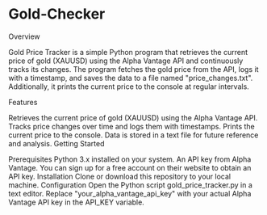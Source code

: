 # Gold-Checker

Overview

Gold Price Tracker is a simple Python program that retrieves the current price of gold (XAUUSD) using the Alpha Vantage API and continuously tracks its changes. The program fetches the gold price from the API, logs it with a timestamp, and saves the data to a file named "price_changes.txt". Additionally, it prints the current price to the console at regular intervals.

Features

Retrieves the current price of gold (XAUUSD) using the Alpha Vantage API.
Tracks price changes over time and logs them with timestamps.
Prints the current price to the console.
Data is stored in a text file for future reference and analysis.
Getting Started

Prerequisites
Python 3.x installed on your system.
An API key from Alpha Vantage. You can sign up for a free account on their website to obtain an API key.
Installation
Clone or download this repository to your local machine.
Configuration
Open the Python script gold_price_tracker.py in a text editor.
Replace "your_alpha_vantage_api_key" with your actual Alpha Vantage API key in the API_KEY variable.
